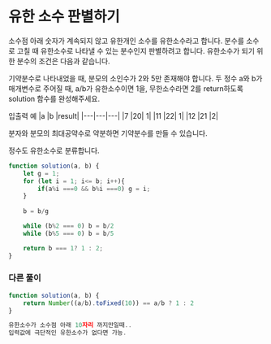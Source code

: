 # 유한 소수 판별하기

소수점 아래 숫자가 계속되지 않고 유한개인 소수를 유한소수라고 합니다. 분수를 소수로 고칠 때 유한소수로 나타낼 수 있는 분수인지 판별하려고 합니다. 유한소수가 되기 위한 분수의 조건은 다음과 같습니다.

기약분수로 나타내었을 때, 분모의 소인수가 2와 5만 존재해야 합니다.
두 정수 a와 b가 매개변수로 주어질 때, a/b가 유한소수이면 1을, 무한소수라면 2를 return하도록 solution 함수를 완성해주세요.

입출력 예
|a	|b	|result|
|---|---|---|
|7	|20|	1|
|11	|22|	1|
|12	|21	|2|

분자와 분모의 최대공약수로 약분하면 기약분수를 만들 수 있습니다.

정수도 유한소수로 분류합니다.

```js
function solution(a, b) {
    let g = 1;
    for (let i = 1; i<= b; i++){
        if(a%i ===0 && b%i ===0) g = i;
    }
    
    b = b/g    

    while (b%2 === 0) b = b/2
    while (b%5 === 0) b = b/5

    return b === 1? 1 : 2;
}
```

### 다른 풀이

```js
function solution(a, b) {
    return Number((a/b).toFixed(10)) == a/b ? 1 : 2
}

유한소수가 소수점 아래 10자리 까지만일때.. 
입력값에 극단적인 유한소수가 없다면 가능.
```